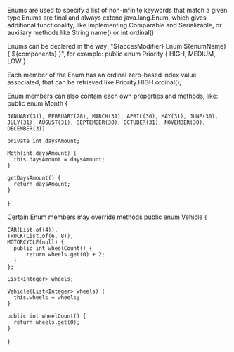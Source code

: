 Enums are used to specify a list of non-infinite keywords that match a given type
Enums are final and always extend java.lang.Enum<T>, which gives additional functionality, 
  like implementing Comparable and Serializable, or auxiliary methods like String name() or int ordinal()

Enums can be declared in the way: "${accesModifier} Enum ${enumName} { ${components} }", for example:
  public enum Priority {
    HIGH, MEDIUM, LOW
  }

Each member of the Enum has an ordinal zero-based index value associated, that can be retrieved like 
  Priority.HIGH.ordinal();

Enum members can also contain each own properties and methods, like:
  public enum Month {

    JANUARY(31), FEBRUARY(28), MARCH(31), APRIL(30), MAY(31), JUNE(30), JULY(31), AUGUST(31), SEPTEMBER(30), OCTUBER(31), NOVEMBER(30), DECEMBER(31)

    private int daysAmount;

    Moth(int daysAmount) {
      this.daysAmount = daysAmount;
    }

    getDaysAmount() {
      return daysAmount;
    }
    
  }

Certain Enum members may override methods
  public enum Vehicle {  

    CAR(List.of(4)),  
    TRUCK(List.of(6, 8)),  
    MOTORCYCLE(null) {  
      public int wheelCount() {  
          return wheels.get(0) + 2;  
      }  
    };  
    
    List<Integer> wheels;  
    
    Vehicle(List<Integer> wheels) {  
      this.wheels = wheels;  
    }  

    public int wheelCount() {  
      return wheels.get(0);  
    }

  }